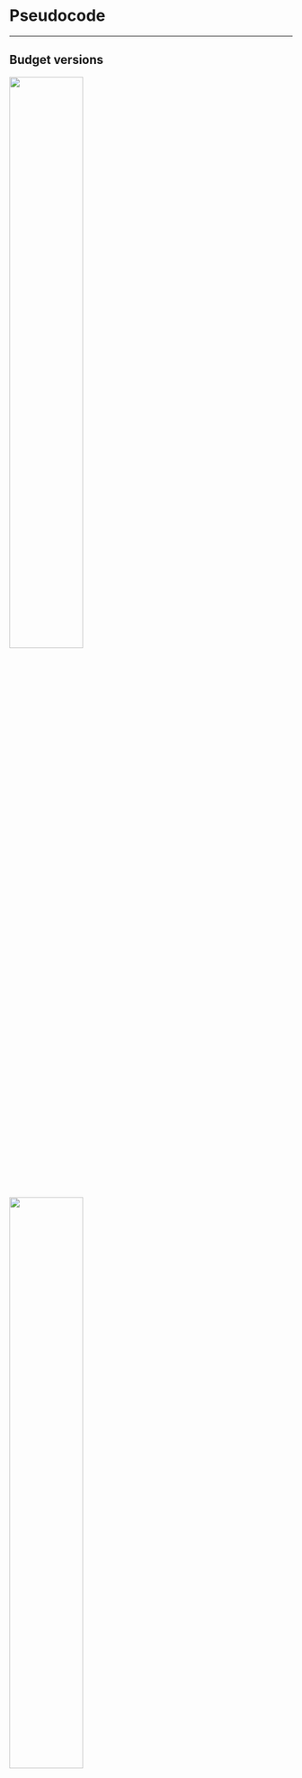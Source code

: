 # Pseudocode
----------------

## Budget versions
<img src="img/FAST++.png" width="51%">

<img src="img/FAST-CS.png" width="51%">

## Adequate versions
<img src="img/FAST++_Adequate.png" width="51%">

<img src="img/FAST-CS_Adequate.png" width="51%">
